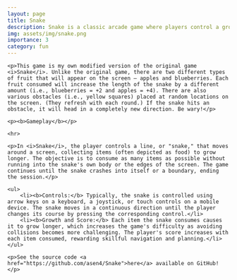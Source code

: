 ```yaml
---
layout: page
title: Snake
description: Snake is a classic arcade game where players control a growing line that resembles a snake, navigating it around the screen to consume food items. Each item eaten causes the snake to grow longer, and the objective is to avoid colliding with the screen's edges or the snake's own body.
img: assets/img/snake.png
importance: 3
category: fun
---
```


<div>

    <p>This game is my own modified version of the original game <i>Snake</i>. Unlike the original game, there are two different types of fruit that will appear on the screen — apples and blueberries. Each fruit consumed will increase the length of the snake by a different amount (i.e., blueberries = +2 and apples = +4). There are also various obstacles (i.e., yellow squares) placed at random locations on the screen. (They refresh with each round.) If the snake hits an obstacle, it will head in a completely new direction. Be wary!</p>

    <p><b>Gameplay</b></p>

    <hr>

    <p>In <i>Snake</i>, the player controls a line, or "snake," that moves around a screen, collecting items (often depicted as food) to grow longer. The objective is to consume as many items as possible without running into the snake's own body or the edges of the screen. The game continues until the snake crashes into itself or a boundary, ending the session.</p>

    <ul>
        <li><b>Controls:</b> Typically, the snake is controlled using arrow keys on a keyboard, a joystick, or touch controls on a mobile device. The snake moves in a continuous direction until the player changes its course by pressing the corresponding control.</li>
        <li><b>Growth and Score:</b> Each item the snake consumes causes it to grow longer, which increases the game's difficulty as avoiding collisions becomes more challenging. The player's score increases with each item consumed, rewarding skillful navigation and planning.</li>
    </ul>

    <p>See the source code <a href="https://github.com/asen4/Snake">here</a> available on GitHub!</p>

</div>
